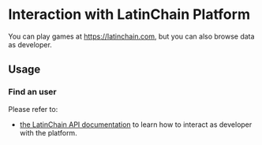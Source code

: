 # Interaction with LatinChain Platform

You can play games at https://latinchain.com, but you can also browse data as developer.

## Usage

### Find an user

Please refer to:
* [the LatinChain API documentation](./latinchain_API.md) to learn how to interact as developer with the platform.
